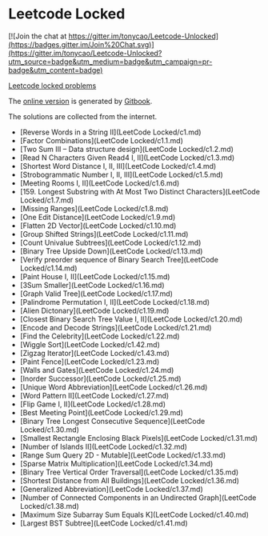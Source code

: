 Leetcode Locked
=======

[![Join the chat at https://gitter.im/tonycao/Leetcode-Unlocked](https://badges.gitter.im/Join%20Chat.svg)](https://gitter.im/tonycao/Leetcode-Unlocked?utm_source=badge&utm_medium=badge&utm_campaign=pr-badge&utm_content=badge)

[Leetcode locked problems](https://leetcode.com/problemset/algorithms/)

The [online version](http://tiancao.me/Leetcode-Unlocked/) is generated by [Gitbook](https://github.com/GitbookIO/gitbook).



The solutions are collected from the internet.

* [Reverse Words in a String II](LeetCode Locked/c1.md)
* [Factor Combinations](LeetCode Locked/c1.1.md)
* [Two Sum III – Data structure design](LeetCode Locked/c1.2.md)
* [Read N Characters Given Read4 I, II](LeetCode Locked/c1.3.md)
* [Shortest Word Distance I, II, III](LeetCode Locked/c1.4.md)
* [Strobogrammatic Number I, II, III](LeetCode Locked/c1.5.md)
* [Meeting Rooms I, II](LeetCode Locked/c1.6.md)
* [159. Longest Substring with At Most Two Distinct Characters](LeetCode Locked/c1.7.md)
* [Missing Ranges](LeetCode Locked/c1.8.md)
* [One Edit Distance](LeetCode Locked/c1.9.md)
* [Flatten 2D Vector](LeetCode Locked/c1.10.md)
* [Group Shifted Strings](LeetCode Locked/c1.11.md)
* [Count Univalue Subtrees](LeetCode Locked/c1.12.md)
* [Binary Tree Upside Down](LeetCode Locked/c1.13.md)
* [Verify preorder sequence of Binary Search Tree](LeetCode Locked/c1.14.md)
* [Paint House I, II](LeetCode Locked/c1.15.md)
* [3Sum Smaller](LeetCode Locked/c1.16.md)
* [Graph Valid Tree](LeetCode Locked/c1.17.md)
* [Palindrome Permutation I, II](LeetCode Locked/c1.18.md)
* [Alien Dictonary](LeetCode Locked/c1.19.md)
* [Closest Binary Search Tree Value I, II](LeetCode Locked/c1.20.md)
* [Encode and Decode Strings](LeetCode Locked/c1.21.md)
* [Find the Celebrity](LeetCode Locked/c1.22.md)
* [Wiggle Sort](LeetCode Locked/c1.42.md)
* [Zigzag Iterator](LeetCode Locked/c1.43.md)
* [Paint Fence](LeetCode Locked/c1.23.md)
* [Walls and Gates](LeetCode Locked/c1.24.md)
* [Inorder Successor](LeetCode Locked/c1.25.md)
* [Unique Word Abbreviation](LeetCode Locked/c1.26.md)
* [Word Pattern II](LeetCode Locked/c1.27.md)
* [Flip Game I, II](LeetCode Locked/c1.28.md)
* [Best Meeting Point](LeetCode Locked/c1.29.md)
* [Binary Tree Longest Consecutive Sequence](LeetCode Locked/c1.30.md)
* [Smallest Rectangle Enclosing Black Pixels](LeetCode Locked/c1.31.md)
* [Number of Islands II](LeetCode Locked/c1.32.md)
* [Range Sum Query 2D - Mutable](LeetCode Locked/c1.33.md)
* [Sparse Matrix Multiplication](LeetCode Locked/c1.34.md)
* [Binary Tree Vertical Order Traversal](LeetCode Locked/c1.35.md)
* [Shortest Distance from All Buildings](LeetCode Locked/c1.36.md)
* [Generalized Abbreviation](LeetCode Locked/c1.37.md)
* [Number of Connected Components in an Undirected Graph](LeetCode Locked/c1.38.md)
* [Maximum Size Subarray Sum Equals K](LeetCode Locked/c1.40.md)
* [Largest BST Subtree](LeetCode Locked/c1.41.md)
